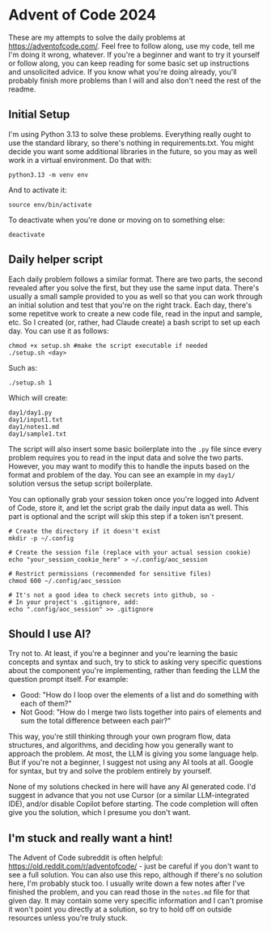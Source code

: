 # Advent of Code 2024

These are my attempts to solve the daily problems at https://adventofcode.com/. Feel free to follow along, use my code, tell me I'm doing it wrong, whatever. If you're a beginner and want to try it yourself or follow along, you can keep reading for some basic set up instructions and unsolicited advice. If you know what you're doing already, you'll probably finish more problems than I will and also don't need the rest of the readme.

## Initial Setup

I'm using Python 3.13 to solve these problems. Everything really ought to use the standard library, so there's nothing in requirements.txt. You might decide you want some additional libraries in the future, so you may as well work in a virtual environment. Do that with:

```
python3.13 -m venv env
```

And to activate it:

```
source env/bin/activate
```

To deactivate when you're done or moving on to something else:

```
deactivate
```

## Daily helper script

Each daily problem follows a similar format. There are two parts, the second revealed after you solve the first, but they use the same input data. There's usually a small sample provided to you as well so that you can work through an initial solution and test that you're on the right track. Each day, there's some repetitve work to create a new code file, read in the input and sample, etc. So I created (or, rather, had Claude create) a bash script to set up each day. You can use it as follows:

```
chmod +x setup.sh #make the script executable if needed
./setup.sh <day>
```

Such as:
```
./setup.sh 1
```

Which will create:
```
day1/day1.py
day1/input1.txt
day1/notes1.md
day1/sample1.txt
```
The script will also insert some basic boilerplate into the `.py` file since every problem requires you to read in the input data and solve the two parts. However, you may want to modify this to handle the inputs based on the format and problem of the day. You can see an example in my `day1/` solution versus the setup script boilerplate.

You can optionally grab your session token once you're logged into Advent of Code, store it, and let the script grab the daily input data as well. This part is optional and the script will skip this step if a token isn't present.

```
# Create the directory if it doesn't exist
mkdir -p ~/.config

# Create the session file (replace with your actual session cookie)
echo "your_session_cookie_here" > ~/.config/aoc_session

# Restrict permissions (recommended for sensitive files)
chmod 600 ~/.config/aoc_session

# It's not a good idea to check secrets into github, so -
# In your project's .gitignore, add:
echo ".config/aoc_session" >> .gitignore
```


## Should I use AI?

Try not to. At least, if you're a beginner and you're learning the basic concepts and syntax and such, try to stick to asking very specific questions about the component you're implementing, rather than feeding the LLM the question prompt itself. For example:

- Good: "How do I loop over the elements of a list and do something with each of them?"
- Not Good: "How do I merge two lists together into pairs of elements and sum the total difference between each pair?"

This way, you're still thinking through your own program flow, data structures, and algorithms, and deciding how you generally want to approach the problem. At most, the LLM is giving you some language help. But if you're not a beginner, I suggest not using any AI tools at all. Google for syntax, but try and solve the problem entirely by yourself.

None of my solutions checked in here will have any AI generated code. I'd suggest in advance that you not use Cursor (or a similar LLM-integrated IDE), and/or disable Copilot before starting. The code completion will often give you the solution, which I presume you don't want.

## I'm stuck and really want a hint!

The Advent of Code subreddit is often helpful: https://old.reddit.com/r/adventofcode/ - just be careful if you don't want to see a full solution. You can also use this repo, although if there's no solution here, I'm probably stuck too. I usually write down a few notes after I've finished the problem, and you can read those in the `notes.md` file for that given day. It may contain some very specific information and I can't promise it won't point you directly at a solution, so try to hold off on outside resources unless you're truly stuck.
